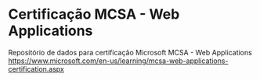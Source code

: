 # Certificação MCSA - Web Applications

Repositório de dados para certificação Microsoft MCSA - Web Applications  
https://www.microsoft.com/en-us/learning/mcsa-web-applications-certification.aspx

